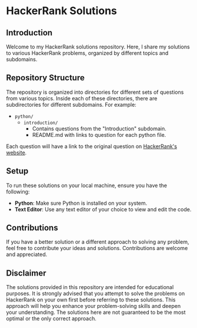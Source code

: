 # HackerRank Solutions

## Introduction
Welcome to my HackerRank solutions repository. Here, I share my solutions to various HackerRank problems, organized by different topics and subdomains.

## Repository Structure
The repository is organized into directories for different sets of questions from various topics. Inside each of these directories, there are subdirectories for different subdomains. For example:

- `python/`
  - `introduction/`
    - Contains questions from the "Introduction" subdomain.
    - README.md with links to question for each python file.

Each question will have a link to the original question on [HackerRank's website](https://www.hackerrank.com/).

## Setup
To run these solutions on your local machine, ensure you have the following:

- **Python**: Make sure Python is installed on your system.
- **Text Editor**: Use any text editor of your choice to view and edit the code.

## Contributions
If you have a better solution or a different approach to solving any problem, feel free to contribute your ideas and solutions. Contributions are welcome and appreciated.

## Disclaimer
The solutions provided in this repository are intended for educational purposes. It is strongly advised that you attempt to solve the problems on HackerRank on your own first before referring to these solutions. This approach will help you enhance your problem-solving skills and deepen your understanding. The solutions here are not guaranteed to be the most optimal or the only correct approach.
